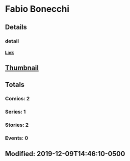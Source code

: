 # Fabio  Bonecchi 
## Details
### detail
#### [Link](http://marvel.com/comics/creators/13964/fabio_bonecchi?utm_campaign=apiRef&utm_source=225578a89fc76f3d20fbffda5d17a88d)
## [Thumbnail](http://i.annihil.us/u/prod/marvel/i/mg/b/40/image_not_available.jpg)
## Totals
### Comics: 2
### Series: 1
### Stories: 2
### Events: 0
## Modified: 2019-12-09T14:46:10-0500
